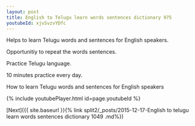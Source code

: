 ```yaml
---
layout: post
title: English to Telugu learn words sentences dictionary 975 
youtubeId: xjvSvzvYDfc
---
```

 
 
Helps to learn Telugu words and sentences for English speakers.

Opportunitiy to repeat the words sentences. 

Practice Telugu language. 
 
10 minutes practice every day. 
 
How to learn Telugu words and sentences for English speakers 
 
{% include youtubePlayer.html id=page.youtubeId %}
 
 
[Next]({{ site.baseurl }}{% link  split2/_posts/2015-12-17-English to telugu learn words sentences dictionary 1049 .md%})
 
